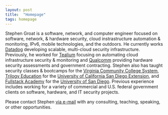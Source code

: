 ```yaml
---
layout: post
title:  "Homepage"
tags: homepage
---
```


Stephen Groat is a software, network, and computer engineer focused on software, network, & hardware security, cloud instrastructure automation & monitoring, IPv6, mobile technologies, and the outdoors. He currently works [Datadog](https://www.datadoghq.com) developing scalable, multi-cloud security infrastructure. Previously, he worked for [Tealium](https://tealium.com) focusing on automating cloud infrastructure security & monitoring and [Qualcomm](http://www.qualcomm.com) providing hardware security assessments and government contracting. Stephen also has taught security classes & bootcamps for the [Virginia Community College System](https://www.vccs.edu), [Trilogy Education](https://www.trilogyed.com) for the [University of California San Diego Extension](https://extension.ucsd.edu), and [Fullstack Academy](https://www.fullstackacademy.com) for the [University of San Diego](https://www.sandiego.edu). Previous experience includes working for a variety of commercial and U.S. federal government clients on software, hardware, and IT security projects.

Please contact Stephen [via e-mail](mailto:stephen@egroat.com) with any consulting, teaching, speaking, or other opportunities.
